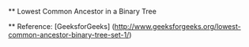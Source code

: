 ** Lowest Common Ancestor in a Binary Tree




** Reference:
[GeeksforGeeks] (http://www.geeksforgeeks.org/lowest-common-ancestor-binary-tree-set-1/)
